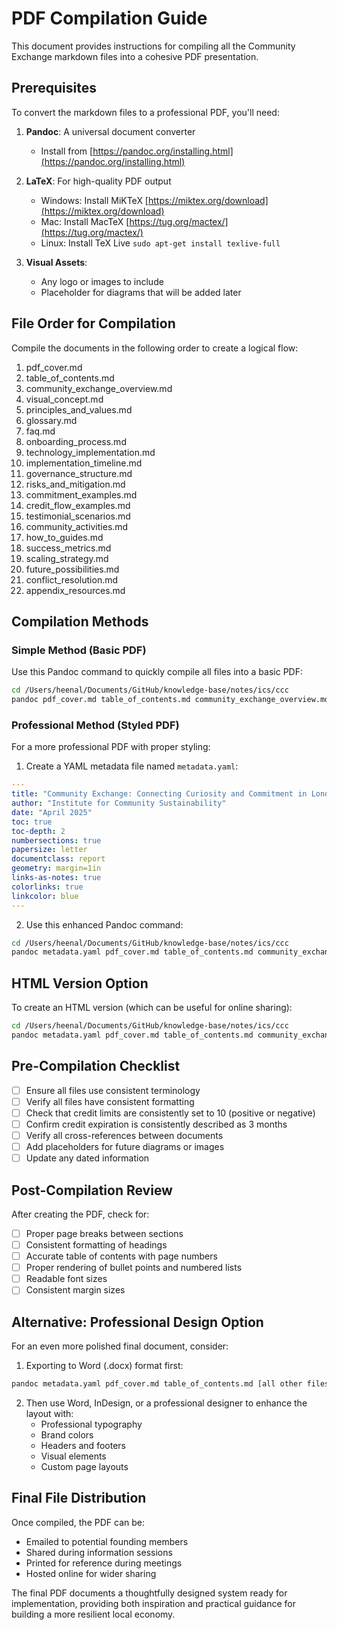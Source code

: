 # PDF Compilation Guide

This document provides instructions for compiling all the Community Exchange markdown files into a cohesive PDF presentation.

## Prerequisites

To convert the markdown files to a professional PDF, you'll need:

1. **Pandoc**: A universal document converter
   - Install from [https://pandoc.org/installing.html](https://pandoc.org/installing.html)

2. **LaTeX**: For high-quality PDF output
   - Windows: Install MiKTeX [https://miktex.org/download](https://miktex.org/download)
   - Mac: Install MacTeX [https://tug.org/mactex/](https://tug.org/mactex/)
   - Linux: Install TeX Live `sudo apt-get install texlive-full`

3. **Visual Assets**:
   - Any logo or images to include
   - Placeholder for diagrams that will be added later

## File Order for Compilation

Compile the documents in the following order to create a logical flow:

1. pdf_cover.md
2. table_of_contents.md
3. community_exchange_overview.md
4. visual_concept.md
5. principles_and_values.md
6. glossary.md
7. faq.md
8. onboarding_process.md
9. technology_implementation.md
10. implementation_timeline.md
11. governance_structure.md
12. risks_and_mitigation.md
13. commitment_examples.md
14. credit_flow_examples.md
15. testimonial_scenarios.md
16. community_activities.md
17. how_to_guides.md
18. success_metrics.md
19. scaling_strategy.md
20. future_possibilities.md
21. conflict_resolution.md
22. appendix_resources.md

## Compilation Methods

### Simple Method (Basic PDF)

Use this Pandoc command to quickly compile all files into a basic PDF:

```bash
cd /Users/heenal/Documents/GitHub/knowledge-base/notes/ics/ccc
pandoc pdf_cover.md table_of_contents.md community_exchange_overview.md visual_concept.md principles_and_values.md glossary.md faq.md onboarding_process.md technology_implementation.md implementation_timeline.md governance_structure.md risks_and_mitigation.md commitment_examples.md credit_flow_examples.md testimonial_scenarios.md community_activities.md how_to_guides.md success_metrics.md scaling_strategy.md future_possibilities.md conflict_resolution.md appendix_resources.md -o community_exchange.pdf
```

### Professional Method (Styled PDF)

For a more professional PDF with proper styling:

1. Create a YAML metadata file named `metadata.yaml`:

```yaml
---
title: "Community Exchange: Connecting Curiosity and Commitment in London"
author: "Institute for Community Sustainability"
date: "April 2025"
toc: true
toc-depth: 2
numbersections: true
papersize: letter
documentclass: report
geometry: margin=1in
links-as-notes: true
colorlinks: true
linkcolor: blue
---
```

2. Use this enhanced Pandoc command:

```bash
cd /Users/heenal/Documents/GitHub/knowledge-base/notes/ics/ccc
pandoc metadata.yaml pdf_cover.md table_of_contents.md community_exchange_overview.md visual_concept.md principles_and_values.md glossary.md faq.md onboarding_process.md technology_implementation.md implementation_timeline.md governance_structure.md risks_and_mitigation.md commitment_examples.md credit_flow_examples.md testimonial_scenarios.md community_activities.md how_to_guides.md success_metrics.md scaling_strategy.md future_possibilities.md conflict_resolution.md appendix_resources.md -o community_exchange_professional.pdf --pdf-engine=xelatex
```

## HTML Version Option

To create an HTML version (which can be useful for online sharing):

```bash
cd /Users/heenal/Documents/GitHub/knowledge-base/notes/ics/ccc
pandoc metadata.yaml pdf_cover.md table_of_contents.md community_exchange_overview.md visual_concept.md principles_and_values.md glossary.md faq.md onboarding_process.md technology_implementation.md implementation_timeline.md governance_structure.md risks_and_mitigation.md commitment_examples.md credit_flow_examples.md testimonial_scenarios.md community_activities.md how_to_guides.md success_metrics.md scaling_strategy.md future_possibilities.md conflict_resolution.md appendix_resources.md -o community_exchange.html --css=style.css --self-contained
```

## Pre-Compilation Checklist

- [ ] Ensure all files use consistent terminology
- [ ] Verify all files have consistent formatting
- [ ] Check that credit limits are consistently set to 10 (positive or negative)
- [ ] Confirm credit expiration is consistently described as 3 months
- [ ] Verify all cross-references between documents
- [ ] Add placeholders for future diagrams or images
- [ ] Update any dated information

## Post-Compilation Review

After creating the PDF, check for:

- [ ] Proper page breaks between sections
- [ ] Consistent formatting of headings
- [ ] Accurate table of contents with page numbers
- [ ] Proper rendering of bullet points and numbered lists
- [ ] Readable font sizes
- [ ] Consistent margin sizes

## Alternative: Professional Design Option

For an even more polished final document, consider:

1. Exporting to Word (.docx) format first:

```bash
pandoc metadata.yaml pdf_cover.md table_of_contents.md [all other files] -o community_exchange.docx
```

2. Then use Word, InDesign, or a professional designer to enhance the layout with:
   - Professional typography
   - Brand colors
   - Headers and footers
   - Visual elements
   - Custom page layouts

## Final File Distribution

Once compiled, the PDF can be:
- Emailed to potential founding members
- Shared during information sessions
- Printed for reference during meetings
- Hosted online for wider sharing

The final PDF documents a thoughtfully designed system ready for implementation, providing both inspiration and practical guidance for building a more resilient local economy.